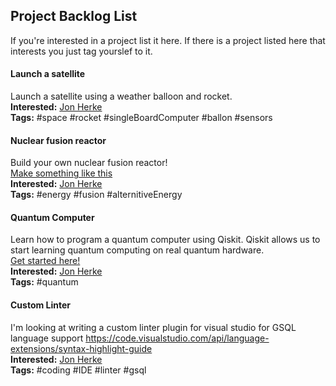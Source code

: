 ## Project Backlog List
If you're interested in a project list it here. If there is a project listed here that interests you just tag yourslef to it.

#### Launch a satellite 
Launch a satellite using a weather balloon and rocket. </br>
**Interested:** [Jon Herke](https://github.com/jonherke) </br>
**Tags:** #space #rocket #singleBoardComputer #ballon #sensors

#### Nuclear fusion reactor 
Build your own nuclear fusion reactor! </br>
[Make something like this](https://www.youtube.com/watch?v=EVOBk-InL00) </br>
**Interested:** [Jon Herke](https://github.com/jonherke) </br>
**Tags:** #energy #fusion #alternitiveEnergy

#### Quantum Computer
Learn how to program a quantum computer using Qiskit. Qiskit allows us to start learning quantum computing on real quantum hardware. </br>
[Get started here!](https://community.qiskit.org/education/) </br>
**Interested:** [Jon Herke](https://github.com/jonherke) </br>
**Tags:** #quantum

#### Custom Linter
I'm looking at writing a custom linter plugin for visual studio for GSQL language support https://code.visualstudio.com/api/language-extensions/syntax-highlight-guide </br>
**Interested:** [Jon Herke](https://github.com/jonherke) </br>
**Tags:** #coding #IDE #linter #gsql

